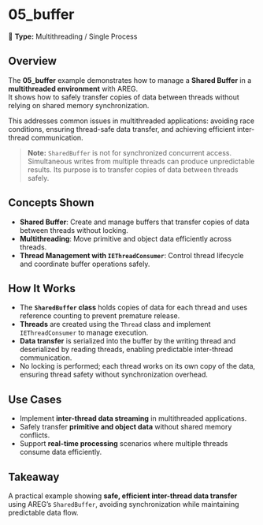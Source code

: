 ﻿# 05_buffer

🧵 **Type:** Multithreading / Single Process

## Overview
The **05_buffer** example demonstrates how to manage a **Shared Buffer** in a **multithreaded environment** with AREG.  
It shows how to safely transfer copies of data between threads without relying on shared memory synchronization.  

This addresses common issues in multithreaded applications: avoiding race conditions, ensuring thread-safe data transfer, and achieving efficient inter-thread communication.

> **Note:** `SharedBuffer` is not for synchronized concurrent access. Simultaneous writes from multiple threads can produce unpredictable results. Its purpose is to transfer copies of data between threads safely.

## Concepts Shown
- **Shared Buffer**: Create and manage buffers that transfer copies of data between threads without locking.  
- **Multithreading**: Move primitive and object data efficiently across threads.  
- **Thread Management with `IEThreadConsumer`**: Control thread lifecycle and coordinate buffer operations safely.

## How It Works
- The **`SharedBuffer` class** holds copies of data for each thread and uses reference counting to prevent premature release.  
- **Threads** are created using the `Thread` class and implement `IEThreadConsumer` to manage execution.  
- **Data transfer** is serialized into the buffer by the writing thread and deserialized by reading threads, enabling predictable inter-thread communication.  
- No locking is performed; each thread works on its own copy of the data, ensuring thread safety without synchronization overhead.

## Use Cases
- Implement **inter-thread data streaming** in multithreaded applications.  
- Safely transfer **primitive and object data** without shared memory conflicts.  
- Support **real-time processing** scenarios where multiple threads consume data efficiently.

## Takeaway
A practical example showing **safe, efficient inter-thread data transfer** using AREG’s `SharedBuffer`, avoiding synchronization while maintaining predictable data flow.
